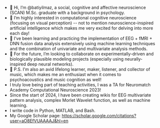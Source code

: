 - 👋 Hi, I’m @batiyilmaz, a social, cognitive and affective neuroscience (SCAN) M.Sc. graduate with a background in psychology.
- 🧠 I’m highly interested in computational cognitive neuroscience (focusing on visual perception) -- not to mention neuroscience-inspired artificial intelligence which makes me very excited for delving into more each day!
- 🌱 I’ve been learning and practicing the implementation of EEG + fMRI + DNN fusion data analysis extensively using machine learning techniques and the combination of univariate and multivariate analysis methods.
- 🤝 For the future, I’m looking to collaborate on experimentally-driven and biologically plausible modeling projects (especially using neurally-inspired deep neural networks).
- 🎵 P.S. I'm also an avid lifelong learner, maker, listener, and collector of music, which makes me an enthusiast when it comes to psychoacoustics and music cognition as well!
- I truly love being part of teaching activities, I was a TA for Neuromatch Academy Computational Neuroscience 2023!
- Since the start of 2024, I have been creating wikis for EEG multivariate pattern analysis, complex Morlet Wavelet function, as well as machine learning.
- I write code in Python, MATLAB, and Bash.
- My Google Scholar page: https://scholar.google.com/citations?user=aO8EfVUAAAAJ&hl=en

<!---
batiyilmaz/batiyilmaz is a ✨ special ✨ repository because its `README.md` (this file) appears on your GitHub profile.
You can click the Preview link to take a look at your changes.
--->
